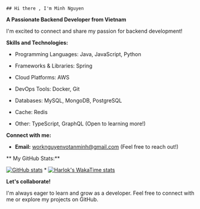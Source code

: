                                                                                                                   ## Hi there , I'm Minh Nguyen

**A Passionate Backend Developer from Vietnam**

I'm excited to connect and share my passion for backend development!

**Skills and Technologies:**


* Programming Languages: Java, JavaScript, Python

* Frameworks & Libraries: Spring

* Cloud Platforms: AWS

* DevOps Tools: Docker, Git

* Databases: MySQL, MongoDB, PostgreSQL

* Cache: Redis

* Other: TypeScript, GraphQL (Open to learning more!)

**Connect with me:**


* **Email:** worknguyenvotanminh@gmail.com (Feel free to reach out!)

** My GitHub Stats:**

[![GitHub stats](https://github-readme-stats.vercel.app/api?username=nguyenxvotanminh3&show_icons=true&count_private=true&hide=prs&theme=synthwave&hide_border=true)](https://github.com/nguyenxvotanminh3)
*
[![Harlok's WakaTime stats](https://github-readme-stats.vercel.app/api/wakatime?username=nguyenxvotanminh3)](https://github.com/nguyenxvotanminh3/github-readme-stats)

**Let's collaborate!**

I'm always eager to learn and grow as a developer. Feel free to connect with me or explore my projects on GitHub. 
